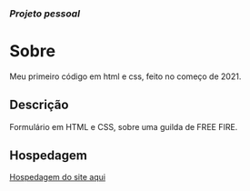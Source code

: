 ### *Projeto pessoal*
# Sobre
Meu primeiro código em html e css, feito no começo de 2021.

## Descrição
Formulário em HTML e CSS, sobre uma guilda de FREE FIRE.
## Hospedagem
<a href="https://ryanprogrammer.github.io/hosted-form/">Hospedagem do site aqui</a>
